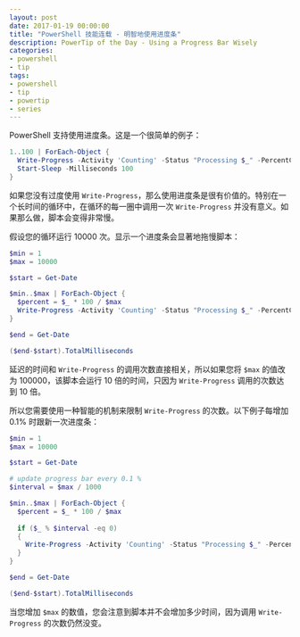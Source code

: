 ```yaml
---
layout: post
date: 2017-01-19 00:00:00
title: "PowerShell 技能连载 - 明智地使用进度条"
description: PowerTip of the Day - Using a Progress Bar Wisely
categories:
- powershell
- tip
tags:
- powershell
- tip
- powertip
- series
---
```

PowerShell 支持使用进度条。这是一个很简单的例子：

```powershell
1..100 | ForEach-Object {
  Write-Progress -Activity 'Counting' -Status "Processing $_" -PercentComplete $_
  Start-Sleep -Milliseconds 100
}
```

如果您没有过度使用 `Write-Progress`，那么使用进度条是很有价值的。特别在一个长时间的循环中，在循环的每一圈中调用一次 `Write-Progress` 并没有意义。如果那么做，脚本会变得非常慢。

假设您的循环运行 10000 次。显示一个进度条会显著地拖慢脚本：

```powershell
$min = 1
$max = 10000

$start = Get-Date

$min..$max | ForEach-Object {
  $percent = $_ * 100 / $max
  Write-Progress -Activity 'Counting' -Status "Processing $_" -PercentComplete $percent
}

$end = Get-Date

($end-$start).TotalMilliseconds
```

延迟的时间和 `Write-Progress` 的调用次数直接相关，所以如果您将 `$max` 的值改为 100000，该脚本会运行 10 倍的时间，只因为 `Write-Progress` 调用的次数达到 10 倍。

所以您需要使用一种智能的机制来限制 `Write-Progress` 的次数。以下例子每增加 0.1% 时跟新一次进度条：

```powershell
$min = 1
$max = 10000

$start = Get-Date

# update progress bar every 0.1 %
$interval = $max / 1000

$min..$max | ForEach-Object {
  $percent = $_ * 100 / $max
  
  if ($_ % $interval -eq 0)
  {
    Write-Progress -Activity 'Counting' -Status "Processing $_" -PercentComplete $percent
  }
}

$end = Get-Date

($end-$start).TotalMilliseconds
```

当您增加 `$max` 的数值，您会注意到脚本并不会增加多少时间，因为调用 `Write-Progress` 的次数仍然没变。

<!--本文国际来源：[Using a Progress Bar Wisely](http://community.idera.com/powershell/powertips/b/tips/posts/using-a-progress-bar-wisely)-->
